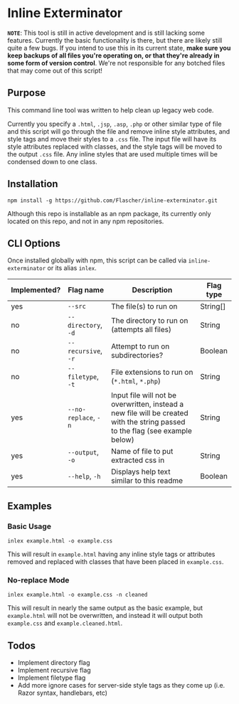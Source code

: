 # Inline Exterminator

**`NOTE`**: This tool is still in active development and is still lacking some features.
Currently the basic functionality is there, but there are likely still quite a few bugs.
If you intend to use this in its current state, **make sure you keep backups of all files you're
operating on, or that they're already in some form of version control**. We're not responsible for
any botched files that may come out of this script!

## Purpose

This command line tool was written to help clean up legacy web code.

Currently you specify a `.html`, `.jsp`, `.asp`, `.php` or other similar type of file and this script
will go through the file and remove inline style attributes, and style tags and move their styles
to a `.css` file. The input file will have its style attributes replaced with classes, and the style
tags will be moved to the output `.css` file. Any inline styles that are used multiple times will be
condensed down to one class.

## Installation

`npm install -g https://github.com/Flascher/inline-exterminator.git`

Although this repo is installable as an npm package, its currently only located on this repo, and not
in any npm repositories.

## CLI Options

Once installed globally with npm, this script can be called via `inline-exterminator` or its alias
`inlex`.

| Implemented? | Flag name           | Description                                  | Flag type   |
|--------------|---------------------|----------------------------------------------|-------------|
| yes          | `--src`             | The file(s) to run on                        | String[]    |
| no           | `--directory`, `-d` | The directory to run on (attempts all files) | String      |
| no           | `--recursive`, `-r` | Attempt to run on subdirectories?            | Boolean     |
| no           | `--filetype`, `-t`  | File extensions to run on (`*.html`, `*.php`)| String      |
| yes          | `--no-replace`, `-n`| Input file will not be overwritten, instead a new file will be created with the string passed to the flag (see example below)       | String      |
| yes          | `--output`, `-o`    | Name of file to put extracted css in         | String      |
| yes          | `--help`, `-h`      | Displays help text similar to this readme    | Boolean     |

## Examples

### Basic Usage

`inlex example.html -o example.css`

This will result in `example.html` having any inline style tags or attributes removed and replaced
with classes that have been placed in `example.css`.

### No-replace Mode

`inlex example.html -o example.css -n cleaned`

This will result in nearly the same output as the basic example, but `example.html` will not be
overwritten, and instead it will output both `example.css` and `example.cleaned.html`.

## Todos

* Implement directory flag
* Implement recursive flag
* Implement filetype flag
* Add more ignore cases for server-side style tags as they come up (i.e. Razor syntax, handlebars, etc)